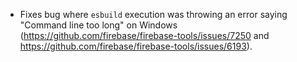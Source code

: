 - Fixes bug where `esbuild` execution was throwing an error saying "Command line too long" on Windows (https://github.com/firebase/firebase-tools/issues/7250 and https://github.com/firebase/firebase-tools/issues/6193).
